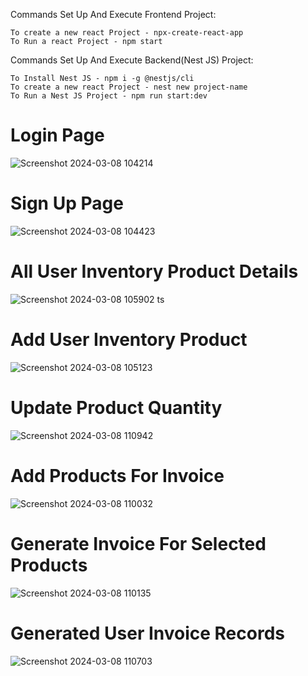 Commands Set Up And Execute Frontend Project:
```
To create a new react Project - npx-create-react-app
To Run a react Project - npm start
```
Commands Set Up And Execute Backend(Nest JS) Project:
```
To Install Nest JS - npm i -g @nestjs/cli
To create a new react Project - nest new project-name
To Run a Nest JS Project - npm run start:dev
```

# Login Page
![Screenshot 2024-03-08 104214](https://github.com/Baskarrajcodeflow/Product-Inventory-App/assets/149696470/1b01e5f6-b8db-4f30-b37a-aeea1029873e)
# Sign Up Page
![Screenshot 2024-03-08 104423](https://github.com/Baskarrajcodeflow/Product-Inventory-App/assets/149696470/309cd476-df3c-40a7-96d4-9063a79dba8c)
# All User Inventory Product Details
![Screenshot 2024-03-08 105902](https://github.com/Baskarrajcodeflow/Product-Inventory-App/assets/149696470/09ab74f3-52ce-4b79-8806-0be6f728114c)
ts 
# Add User Inventory Product
![Screenshot 2024-03-08 105123](https://github.com/Baskarrajcodeflow/Product-Inventory-App/assets/149696470/72c2165a-1f0c-4fad-a7f7-870303d274ef)
# Update Product Quantity
![Screenshot 2024-03-08 110942](https://github.com/Baskarrajcodeflow/Product-Inventory-App/assets/149696470/f7146110-c0bc-4f5d-bf20-26fa4cf525fa)
# Add Products For Invoice
![Screenshot 2024-03-08 110032](https://github.com/Baskarrajcodeflow/Product-Inventory-App/assets/149696470/670a009e-16af-47c5-b2e2-5df99b00e12a)
# Generate Invoice For Selected Products
 ![Screenshot 2024-03-08 110135](https://github.com/Baskarrajcodeflow/Product-Inventory-App/assets/149696470/fc45d5ad-fded-4e3c-89f1-798b8094c207)
# Generated User Invoice Records
![Screenshot 2024-03-08 110703](https://github.com/Baskarrajcodeflow/Product-Inventory-App/assets/149696470/0e8829cb-915d-45b3-92c7-cfdf0053b826)
